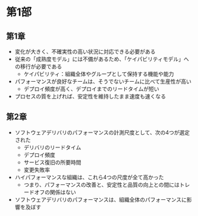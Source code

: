 # 第1部

## 第1章
- 変化が大きく、不確実性の高い状況に対応できる必要がある
- 従来の「成熟度モデル」には不備があるため、「ケイパビリティモデル」への移行が必要である
  - ケイパビリティ：組織全体やグループとして保持する機能や能力
- パフォーマンスが良好なチームは、そうでないチームに比べて生産性が高い
  - デプロイ頻度が高く、デプロイまでのリードタイムが短い
- プロセスの質を上げれば、安定性を維持したまま速度も速くなる

## 第2章
- ソフトウェアデリバリのパフォーマンスの計測尺度として、次の4つが選定された
  - デリバリのリードタイム
  - デプロイ頻度
  - サービス復旧の所要時間
  - 変更失敗率
- ハイパフォーマンスな組織は、これら4つの尺度が全て高かった
  - つまり、パフォーマンスの改善と、安定性と品質の向上との間にはトレードオフの関係はない
- ソフトウェアデリバリのパフォーマンスは、組織全体のパフォーマンスに影響を及ぼす
